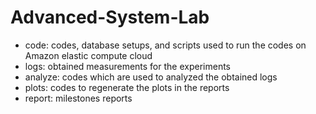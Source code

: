 # Advanced-System-Lab

- code: codes, database setups, and scripts used to run the codes on Amazon elastic compute cloud
- logs: obtained measurements for the experiments 
- analyze: codes which are used to analyzed the obtained logs 
- plots: codes to regenerate the plots in the reports 
- report: milestones reports 


